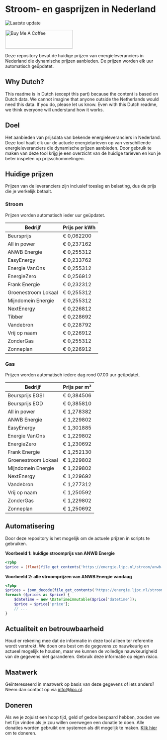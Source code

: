 # Stroom- en gasprijzen in Nederland

![Laatste update](https://img.shields.io/badge/laatste%20update-2024--10--14%2005%3A00%20CET-brightgreen)

<a href="https://www.buymeacoffee.com/Lars-" target="_blank"><img src="https://cdn.buymeacoffee.com/buttons/v2/default-orange.png" alt="Buy Me A Coffee" height="60" style="height: 60px !important;width: 217px !important;" ></a>

Deze repository bevat de huidige prijzen van energieleveranciers in Nederland die dynamische prijzen aanbieden. De prijzen worden elk uur automatisch geüpdatet.

## Why Dutch?

This readme is in Dutch (except this part) because the content is based on Dutch data. We cannot imagine that anyone outside the Netherlands would need this data. If you do, please let us know. Even with this Dutch readme, we think
everyone will understand how it works.

## Doel

Het aanbieden van prijsdata van bekende energieleveranciers in Nederland. Deze tool haalt elk uur de actuele energietarieven op van verschillende energieleveranciers die dynamische prijzen aanbieden. Door gebruik te maken van deze tool
krijg je een overzicht van de huidige tarieven en kun je beter inspelen op prijsschommelingen.

## Huidige prijzen

Prijzen van de leveranciers zijn inclusief toeslag en belasting, dus de prijs die je werkelijk betaalt.

### Stroom

Prijzen worden automatisch ieder uur geüpdatet.

 Bedrijf | Prijs per kWh 
---------|---------------
Beursprijs | € 0,062200
All in power | € 0,237162
ANWB Energie | € 0,255312
EasyEnergy | € 0,233762
Energie VanOns | € 0,255312
EnergieZero | € 0,256912
Frank Energie | € 0,232312
Groenestroom Lokaal | € 0,255312
Mijndomein Energie | € 0,255312
NextEnergy | € 0,226812
Tibber | € 0,228692
Vandebron | € 0,228792
Vrij op naam | € 0,226912
ZonderGas | € 0,255312
Zonneplan | € 0,226912


### Gas

Prijzen worden automatisch iedere dag rond 07.00 uur geüpdatet.

 Bedrijf | Prijs per m³ 
---------|--------------
Beursprijs EGSI | € 0,384506
Beursprijs EOD | € 0,385810
All in power | € 1,278382
ANWB Energie | € 1,229802
EasyEnergy | € 1,301885
Energie VanOns | € 1,229802
EnergieZero | € 1,230692
Frank Energie | € 1,252130
Groenestroom Lokaal | € 1,229802
Mijndomein Energie | € 1,229802
NextEnergy | € 1,229692
Vandebron | € 1,277312
Vrij op naam | € 1,250592
ZonderGas | € 1,229802
Zonneplan | € 1,250692


## Automatisering

Door deze repository is het mogelijk om de actuele prijzen in scripts te gebruiken.

**Voorbeeld 1: huidige stroomprijs van ANWB Energie**

```php
<?php
$price = (float)file_get_contents('https://energie.ljpc.nl/stroom/anwb-energie-nu.txt');

```

**Voorbeeld 2: alle stroomprijzen van ANWB Energie vandaag**

```php
<?php
$prices = json_decode(file_get_contents('https://energie.ljpc.nl/stroom/all-in-power-vandaag.json'),true);
foreach ($prices as $price) {
    $dateTime = new \DateTimeImmutable($price['datetime']);
    $price = $price['price'];
    // ...
}
```

## Actualiteit en betrouwbaarheid

Houd er rekening mee dat de informatie in deze tool alleen ter referentie wordt verstrekt. We doen ons best om de gegevens zo nauwkeurig en actueel mogelijk te houden, maar we kunnen de volledige nauwkeurigheid van de gegevens niet
garanderen. Gebruik deze informatie op eigen risico.

## Maatwerk

Geïnteresseerd in maatwerk op basis van deze gegevens of iets anders? Neem dan contact op
via [info@ljpc.nl](mailto:info@ljpc.nl?subject=Energie%20prijzen).

## Doneren

Als we je zojuist een hoop tijd, geld of gedoe bespaard hebben, zouden we het fijn vinden als je zou willen overwegen een
donatie te doen. Alle donaties worden gebruikt om systemen als dit mogelijk te
maken. [Klik hier](https://www.buymeacoffee.com/Lars-) om te doneren.
